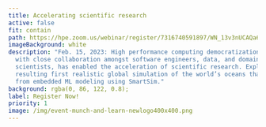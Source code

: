 ```yaml
---
title: Accelerating scientific research
active: false
fit: contain
path: https://hpe.zoom.us/webinar/register/7316740591897/WN_13v3nUCAQa6GiQHnEgjKlw
imageBackground: white
description: "Feb. 15, 2023: High performance computing democratization, along
  with close collaboration amongst software engineers, data, and domain
  scientists, has enabled the acceleration of scientific research. Explore the
  resulting first realistic global simulation of the world’s oceans that’s come
  from embedded ML modeling using SmartSim."
background: rgba(0, 86, 122, 0.8);
label: Register Now!
priority: 1
image: /img/event-munch-and-learn-newlogo400x400.png
---
```

